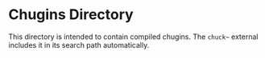 # Chugins Directory

This directory is intended to contain compiled chugins. The `chuck~` external
includes it in its search path automatically.

